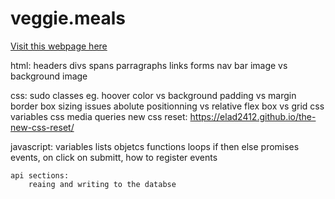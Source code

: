 # veggie.meals
[Visit this webpage here](https://patree-code.github.io/veggie.meals/)

html:
headers
divs
spans
parragraphs
links
forms
nav bar
image vs background image

css: 
sudo classes eg. hoover
color vs background
padding vs margin
border box sizing issues
abolute positionning vs relative
flex box vs grid
css variables
css media queries
new css reset: https://elad2412.github.io/the-new-css-reset/

javascript:
variables
lists
objetcs
functions
loops
if then else
promises
events, on click on submitt, how to register events

    api sections:
        reaing and writing to the databse